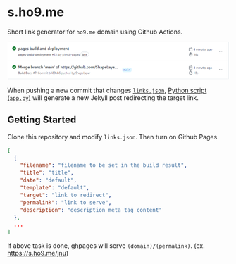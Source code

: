 # s.ho9.me
Short link generator for `ho9.me` domain using Github Actions.

![workflows](./.github/_assets/workflows.png)  

When pushing a new commit that changes [`links.json`](./links.json), [Python script (`app.py`)](./app.py) will generate a new Jekyll post redirecting the target link.  

## Getting Started
Clone this repository and modify `links.json`. Then turn on Github Pages.

```json
[
  {
    "filename": "filename to be set in the build result",
    "title": "title",
    "date": "default",
    "template": "default",
    "target": "link to redirect",
    "permalink": "link to serve",
    "description": "description meta tag content"
  },
  ...
]
```

If above task is done, ghpages will serve `(domain)/(permalink)`. (ex. https://s.ho9.me/jnu)